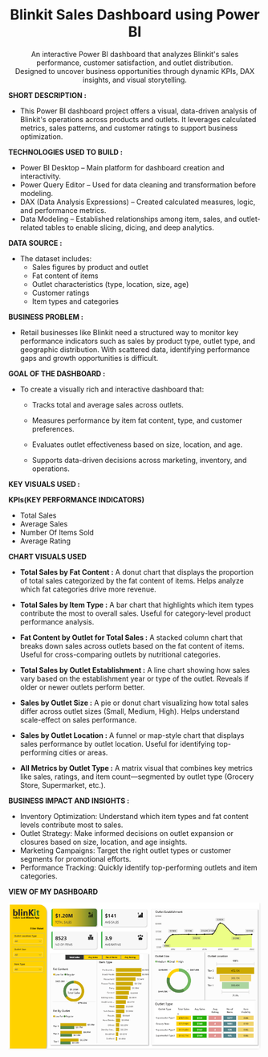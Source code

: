 <h1 align="center">Blinkit Sales Dashboard using Power BI</h1>

<p align="center">
An interactive Power BI dashboard that analyzes Blinkit's sales performance, customer satisfaction, and outlet distribution. <br>
Designed to uncover business opportunities through dynamic KPIs, DAX insights, and visual storytelling.
</p>

**SHORT DESCRIPTION :**

- This Power BI dashboard project offers a visual, data-driven analysis of Blinkit's operations across products and outlets. It leverages calculated metrics, sales patterns, and customer ratings to support business optimization.

**TECHNOLOGIES USED TO BUILD :** 

- Power BI Desktop – Main platform for dashboard creation and interactivity.
- Power Query Editor – Used for data cleaning and transformation before modeling.
- DAX (Data Analysis Expressions) – Created calculated measures, logic, and performance metrics.
- Data Modeling – Established relationships among item, sales, and outlet-related tables to enable slicing, dicing, and deep analytics.

**DATA SOURCE :**

- The dataset includes:
  - Sales figures by product and outlet
  - Fat content of items
  - Outlet characteristics (type, location, size, age)
  - Customer ratings
  - Item types and categories

**BUSINESS PROBLEM :**

- Retail businesses like Blinkit need a structured way to monitor key performance indicators such as sales by product type, outlet type, and geographic distribution. With scattered        data, identifying performance gaps and growth opportunities is difficult.

**GOAL OF THE DASHBOARD :**

- To create a visually rich and interactive dashboard that:
  - Tracks total and average sales across outlets.
 
  - Measures performance by item fat content, type, and customer preferences.
 
  - Evaluates outlet effectiveness based on size, location, and age.
 
  - Supports data-driven decisions across marketing, inventory, and operations.

**KEY VISUALS USED :**

  **KPIs(KEY PERFORMANCE INDICATORS)**
  
  - Total Sales
  - Average Sales
  - Number Of Items Sold
  - Average Rating
    
  **CHART VISUALS USED**
  
  - **Total Sales by Fat Content :**
    A donut chart that displays the proportion of total sales categorized by the fat content of items. Helps analyze which fat categories drive more revenue.
   
   - **Total Sales by Item Type :**
     A bar chart that highlights which item types contribute the most to overall sales. Useful for category-level product performance analysis.
   
   - **Fat Content by Outlet for Total Sales :**
     A stacked column chart that breaks down sales across outlets based on the fat content of items. Useful for cross-comparing outlets by nutritional categories.
   
   - **Total Sales by Outlet Establishment :**
     A line chart showing how sales vary based on the establishment year or type of the outlet. Reveals if older or newer outlets perform better.
   
   - **Sales by Outlet Size :**
     A pie or donut chart visualizing how total sales differ across outlet sizes (Small, Medium, High). Helps understand scale-effect on sales performance.
   
   - **Sales by Outlet Location :**
     A funnel or map-style chart that displays sales performance by outlet location. Useful for identifying top-performing cities or areas.
   
   - **All Metrics by Outlet Type :**
     A matrix visual that combines key metrics like sales, ratings, and item count—segmented by outlet type (Grocery Store, Supermarket, etc.).
   
**BUSINESS IMPACT AND INSIGHTS :**

   - Inventory Optimization: Understand which item types and fat content levels contribute most to sales.
   - Outlet Strategy: Make informed decisions on outlet expansion or closures based on size, location, and age insights.
   - Marketing Campaigns: Target the right outlet types or customer segments for promotional efforts.
   - Performance Tracking: Quickly identify top-performing outlets and item categories.

 **VIEW OF MY DASHBOARD**
<p align="center">
  <img src="https://github.com/VedantVivek/Blink-It-Dashboard-/raw/main/Snapshot%20of%20the%20dashboard.png" alt="DASHBOARD PREVIEW" width="800"/>
</p>
